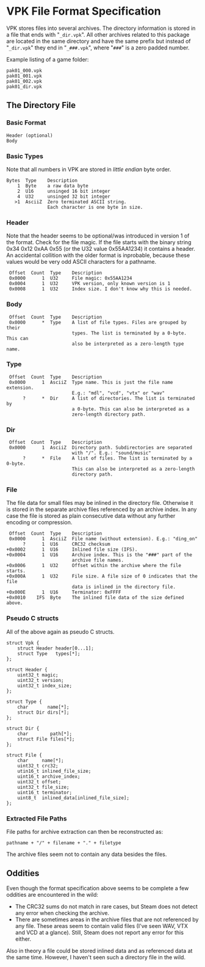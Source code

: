 VPK File Format Specification
=============================
VPK stores files into several archives. The directory information is stored
in a file that ends with "`_dir.vpk`". All other archives related to this
package are located in the same directory and have the same prefix but instead
of "`_dir.vpk`" they end in "`_###.vpk`", where "`###`" is a zero padded number.

Example listing of a game folder:

	pak01_000.vpk
	pak01_001.vpk
	pak01_002.vpk
	pak01_dir.vpk

The Directory File
------------------
### Basic Format

	Header (optional)
	Body
	
### Basic Types
Note that all numbers in VPK are stored in *little endian* byte order.
	
	Bytes  Type    Description
	    1  Byte    a raw data byte
	    2  U16     unsinged 16 bit integer
	    4  U32     unsinged 32 bit integer
	   >1  AsciiZ  Zero terminated ASCII string.
	               Each character is one byte in size.
	
### Header
Note that the header seems to be optional/was introduced in version 1 of the
format. Check for the file magic. If the file starts with the binary string
0x34 0x12 0xAA 0x55 (or the U32 value 0x55AA1234) it contains a header. An
accidental collition with the older format is inprobable, because these values
would be very odd ASCII characters for a pathname.
	
	 Offset  Count  Type    Description
	 0x0000      1  U32     File magic: 0x55AA1234
	 0x0004      1  U32     VPK version, only known version is 1
	 0x0008      1  U32     Index size. I don't know why this is needed.

### Body

	 Offset  Count  Type    Description
	 0x0000      *  Type    A list of file types. Files are grouped by their
	                        types. The list is terminated by a 0-byte. This can
	                        also be interpreted as a zero-length type name.
	
### Type

	 Offset  Count  Type    Description
	 0x0000      1  AsciiZ  Type name. This is just the file name extension.
	                        E.g.: "mdl", "vcd", "vtx" or "wav"
	      ?      *  Dir     A list of directories. The list is terminated by
	                        a 0-byte. This can also be interpreted as a
	                        zero-length directory path.

### Dir

	 Offset  Count  Type    Description
	 0x0000      1  AsciiZ  Directory path. Subdirectories are separated
	                        with "/". E.g.: "sound/music"
          ?      *  File    A list of files. The list is terminated by a 0-byte.
	                        This can also be interpreted as a zero-length
	                        directory path.
	
### File
The file data for small files may be inlined in the directory file. Otherwise
it is stored in the separate archive files referenced by an archive index. In
any case the file is stored as plain consecutive data without any further
encoding or compression.

	 Offset  Count  Type    Description
	 0x0000      1  AsciiZ  File name (without extension). E.g.: "ding_on"
	      ?      1  U16     CRC32 checksum
	+0x0002      1  U16     Inlined file size (IFS).
	+0x0004      1  U16     Archive index. This is the "###" part of the
	                        archive file names.
    +0x0006      1  U32     Offset within the archive where the file starts.
	+0x000A      1  U32     File size. A file size of 0 indicates that the file
	                        data is inlined in the directory file.
    +0x000E      1  U16     Terminator: 0xFFFF
	+0x0010    IFS  Byte    The inlined file data of the size defined above.

### Pseudo C structs
All of the above again as pseudo C structs.

	struct Vpk {
		struct Header header[0...1];
		struct Type   types[*];
	};

	struct Header {
		uint32_t magic;
		uint32_t version;
		uint32_t index_size;
	};

	struct Type {
		char       name[*];
		struct Dir dirs[*];
	};

	struct Dir {
		char        path[*];
		struct File files[*];
	};

	struct File {
		char     name[*];
		uint32_t crc32;
		utin16_t inlined_file_size;
		uint16_t archive_index;
		uint32_t offset;
		uint32_t file_size;
		uint16_t terminator;
		uint8_t  inlined_data[inlined_file_size];
	};

### Extracted File Paths
File paths for archive extraction can then be reconstructed as:

	pathname + "/" + filename + "." + filetype

The archive files seem not to contain any data besides the files.

Oddities
--------
Even though the format specification above seems to be complete a few oddities
are encountered in the wild:

 * The CRC32 sums do not match in rare cases, but Steam does not detect any
   error when checking the archive.
 * There are sometimes areas in the archive files that are not referenced by
   any file. These areas seem to contain valid files (I've seen WAV, VTX and
   VCD at a glance). Still, Steam does not report any error for this either.

Also in theory a file could be stored inlined data and as referenced data at
the same time. However, I haven't seen such a directory file in the wild.
